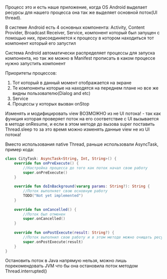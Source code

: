 Процесс это и есть наше приложение, когда OS Android выделает ресурсы для нашего процесса она так же выделяет основной поток(UI thread). 

В системе Android есть 4 основных компонента: Activity, Content Provider, Broadcast Receiver, Service, компонент который был запущен с помощью них, присоединяется к процессу в котором находиться тот компонент который его запустил 

Система Android автоматически распределяет процессы для запуска компонента, но так же можно в Manifest прописать в каком процессе нужно запустить компонент 

Приоритеты процессов: 
1. Тот который в данный момент отображается на экране 
2. Те компоненты которые на находятся на переднем плане но все же видны пользователю(Dialog and etc) 
3. Service 
4. Процессы у которых вызван onStop 

Изменять и модифицировать view ВОЗМОЖНО из не UI потока! - так как функция которая проверяет поток на его соответствие с UI вызывается в методе onResume, и если в этом методе до вызова super поставить Thread.sleep то за это время можно изменять данные view не из UI потока!

Вместо использования native Thread, раньше использовали AsyncTask, пример кода: 
```Kotlin
class CityTask: AsyncTask<String, Int, String>() {  
    override fun onPreExecute() {  
	    //Настройка процесса до того как поток начал свою работу 
        super.onPreExecute()  
    }  
  
    override fun doInBackground(vararg params: String?): String {  
	    //Поток выполняет свою основную работу 
        TODO("Not yet implemented")  
    }  
  
    override fun onCancelled() {
	    //Поток был отменен   
        super.onCancelled()  
    }  
  
    override fun onPostExecute(result: String?) {  
	    //Поток выполнил свою работу и в этом методе можно очищать ресурсы 
        super.onPostExecute(result)  
    }  
}
```

Остановить поток в Java напрямую нельзя, можно лишь порекомендовать JVM что бы она остановила поток методом Thread.interrupted()